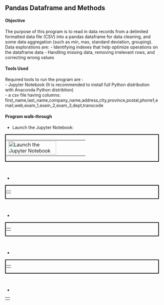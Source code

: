 <!---
Decision Science 1 Class - Exercise 3
# DS1_E3_Pandas
--->
## Pandas Dataframe and Methods

#### Objective
The purpose of this program is to read in data records from a delimited formatted data file (CSV) into a pandas dataframe for data cleaning, and some data aggregation (such as min, max, standard deviation, grouping).  Data explorations are\:
\- Identifying indexes that help optimize operations on the dataframe data
\- Handling missing data, removing irrelevant rows, and correcting wrong values

#### Tools Used
Required tools to run the program are :</br>
\- Jupyter Notebook (It is recommended to install full Python distribution with Anaconda Python distribtion) </br>
\- a csv file having columns\: first_name,last_name,company_name,address,city,province,postal,phone1,email,web,exam_1,exam_2,exam_3,dept,transcode

#### Program walk-through
- Launch the Jupyter Notebook: <br/>
<p style="border: 2px solid #000000; padding: 1px;">
<table><tr><td>
<img src="https://github.com/user-attachments/assets/a58cc02a-3947-4d2b-ad60-7ea704e391ae" width="80%" height="50%" alt="Launch the Jupyter Notebook" />
</td></tr></table>
</p>
</br>

-
<p style="border: 2px solid #000000; padding: 1px;">
<table><tr><td>
</td></tr></table>
</p>
</br>

- 
<p style="border: 2px solid #000000; padding: 1px;">
<table><tr><td>
</td></tr></table>
</p>
</br>

- 
<p style="border: 2px solid #000000; padding: 1px;">
<table><tr><td>
</td></tr></table>
</p>
</br>

- 
<table><tr><td>
</td></tr></table>
</br>

